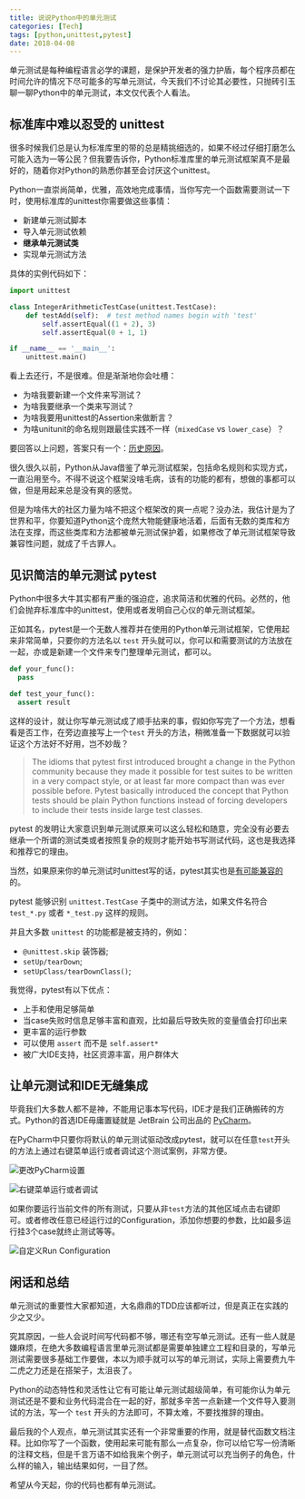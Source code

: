 ```yaml
---
title: 说说Python中的单元测试
categories: [Tech]
tags: [python,unittest,pytest]
date: 2018-04-08
---
```


单元测试是每种编程语言必学的课题，是保护开发者的强力护盾，每个程序员都在时间允许的情况下尽可能多的写单元测试，今天我们不讨论其必要性，只抛砖引玉聊一聊Python中的单元测试，本文仅代表个人看法。

<!-- more -->

## 标准库中难以忍受的 unittest

很多时候我们总是认为标准库里的带的总是精挑细选的，如果不经过仔细打磨怎么可能入选为一等公民？但我要告诉你，Python标准库里的单元测试框架真不是最好的，随着你对Python的熟悉你甚至会讨厌这个unittest。

Python一直崇尚简单，优雅，高效地完成事情，当你写完一个函数需要测试一下时，使用标准库的unittest你需要做这些事情：

- 新建单元测试脚本
- 导入单元测试依赖
- **继承单元测试类**
- 实现单元测试方法

具体的实例代码如下：

```python
import unittest

class IntegerArithmeticTestCase(unittest.TestCase):
    def testAdd(self):  # test method names begin with 'test'
        self.assertEqual((1 + 2), 3)
        self.assertEqual(0 + 1, 1)

if __name__ == '__main__':
    unittest.main()
```

看上去还行，不是很难。但是渐渐地你会吐槽：

- 为啥我要新建一个文件来写测试？
- 为啥我要继承一个类来写测试？
- 为啥我要用unittest的Assertion来做断言？
- 为啥unitunit的命名规则跟最佳实践不一样（`mixedCase` vs `lower_case`）？

要回答以上问题，答案只有一个：[历史原因](https://www.quora.com/Will-Pythons-unittest-module-become-pythonic-anytime-soon)。

很久很久以前，Python从Java借鉴了单元测试框架，包括命名规则和实现方式，一直沿用至今。不得不说这个框架没啥毛病，该有的功能的都有，想做的事都可以做，但是用起来总是没有爽的感觉。

但是为啥伟大的社区力量为啥不把这个框架改的爽一点呢？没办法，我估计是为了世界和平，你要知道Python这个庞然大物能健康地活着，后面有无数的类库和方法在支撑，而这些类库和方法都被单元测试保护着，如果修改了单元测试框架导致兼容性问题，就成了千古罪人。

## 见识简洁的单元测试 pytest

Python中很多大牛其实都有严重的强迫症，追求简洁和优雅的代码。必然的，他们会抛弃标准库中的unittest，使用或者发明自己心仪的单元测试框架。

正如其名，pytest是一个无数人推荐并在使用的Python单元测试框架，它使用起来非常简单，只要你的方法名以 `test` 开头就可以，你可以和需要测试的方法放在一起，亦或是新建一个文件来专门整理单元测试，都可以。


```python
def your_func():
  pass

def test_your_func():
  assert result
```
这样的设计，就让你写单元测试成了顺手拈来的事，假如你写完了一个方法，想看看是否工作，在旁边直接写上一个`test` 开头的方法，稍微准备一下数据就可以验证这个方法好不好用，岂不妙哉？

> The idioms that pytest first introduced brought a change in the Python community because they made it possible for test suites to be written in a very compact style, or at least far more compact than was ever possible before. Pytest basically introduced the concept that Python tests should be plain Python functions instead of forcing developers to include their tests inside large test classes.

pytest 的发明让大家意识到单元测试原来可以这么轻松和随意，完全没有必要去继承一个所谓的测试类或者按照复杂的规则才能开始书写测试代码，这也是我选择和推荐它的理由。

当然，如果原来你的单元测试时unittest写的话，pytest其实也是[有可能兼容的](https://docs.pytest.org/en/latest/unittest.html)的。

pytest 能够识别 `unittest.TestCase` 子类中的测试方法，如果文件名符合 `test_*.py` 或者 `*_test.py` 这样的规则。

并且大多数 `unittest` 的功能都是被支持的，例如：

-   `@unittest.skip` 装饰器;
-   `setUp/tearDown`;
-   `setUpClass/tearDownClass()`;

我觉得，pytest有以下优点：

- 上手和使用足够简单 
- 当case失败时信息足够丰富和直观，比如最后导致失败的变量值会打印出来
- 更丰富的运行参数
- 可以使用 `assert` 而不是 `self.assert*` 
- 被广大IDE支持，社区资源丰富，用户群体大


## 让单元测试和IDE无缝集成

毕竟我们大多数人都不是神，不能用记事本写代码，IDE才是我们正确搬砖的方式。Python的首选IDE毋庸置疑就是 JetBrain 公司出品的 [PyCharm](https://www.jetbrains.com/pycharm/download/)。

在PyCharm中只要你将默认的单元测试驱动改成pytest，就可以在任意`test`开头的方法上通过右键菜单运行或者调试这个测试案例，非常方便。

![更改PyCharm设置](https://tobyqin.github.io/images/pytest-pycharm-settings.png)

![右键菜单运行或者调试](https://tobyqin.github.io/images/pytest-context-run.png)

如果你要运行当前文件的所有测试，只要从非`test`方法的其他区域点击右键即可。或者修改任意已经运行过的Configuration，添加你想要的参数，比如最多运行挂3个case就终止测试等等。

![自定义Run Configuration](https://tobyqin.github.io/images/pytest-configuration.png)

## 闲话和总结

单元测试的重要性大家都知道，大名鼎鼎的TDD应该都听过，但是真正在实践的少之又少。

究其原因，一些人会说时间写代码都不够，哪还有空写单元测试。还有一些人就是嫌麻烦，在绝大多数编程语言里单元测试都是需要单独建立工程和目录的，写单元测试需要很多基础工作要做，本以为顺手就可以写的单元测试，实际上需要费九牛二虎之力还是在搭架子，太沮丧了。

Python的动态特性和灵活性让它有可能让单元测试超级简单，有可能你认为单元测试还是不要和业务代码混合在一起的好，那就多辛苦一点新建一个文件导入要测试的方法，写一个 `test` 开头的方法即可，不算太难，不要找推辞的理由。

最后我的个人观点，单元测试其实还有一个非常重要的作用，就是替代函数文档注释。比如你写了一个函数，使用起来可能有那么一点复杂，你可以给它写一份清晰的注释文档，但是千言万语不如给我来个例子，单元测试可以充当例子的角色，什么样的输入，输出结果如何，一目了然。

希望从今天起，你的代码也都有单元测试。

